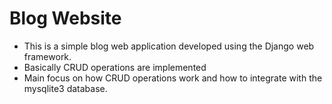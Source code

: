 # Blog Website
- This is a simple blog web application developed using the Django web framework.
- Basically CRUD operations are implemented
- Main focus on how CRUD operations work and how to integrate with the mysqlite3 database.
